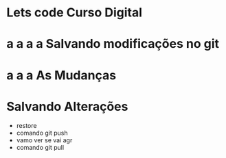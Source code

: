 # Lets code Curso Digital


# a a a a Salvando modificações no git

# a a a As Mudanças

# Salvando Alterações 
* restore
* comando git push
* vamo ver se vai agr
* comando git pull

